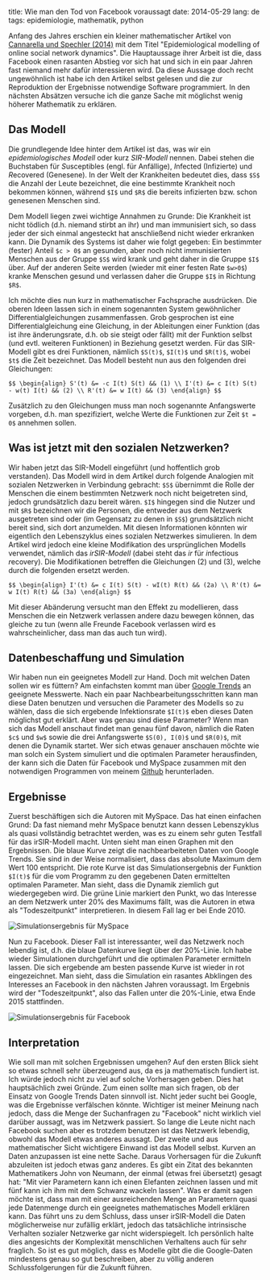 title: Wie man den Tod von Facebook voraussagt
date: 2014-05-29
lang: de
tags: epidemiologie, mathematik, python

Anfang des Jahres erschien ein kleiner mathematischer Artikel von [Cannarella und Spechler (2014)][CS14] mit dem Titel &quot;Epidemiological modelling of online social network dynamics&quot;. Die Hauptaussage ihrer Arbeit ist die, dass Facebook einen rasanten Abstieg vor sich hat und sich in ein paar Jahren fast niemand mehr dafür interessieren wird. Da diese Aussage doch recht ungewöhnlich ist habe ich den Artikel selbst gelesen und die zur Reproduktion der Ergebnisse notwendige Software programmiert. In den nächsten Absätzen versuche ich die ganze Sache mit möglichst wenig höherer Mathematik zu erklären.

## Das Modell

Die grundlegende Idee hinter dem Artikel ist das, was wir ein *epidemiologisches Modell* oder kurz *SIR-Modell* nennen. Dabei stehen die Buchstaben für *S*usceptibles (engl. für Anfällige), *I*nfected (Infizierte) und *R*ecovered (Genesene). In der Welt der Krankheiten bedeutet dies, dass `$S$` die Anzahl der Leute bezeichnet, die eine bestimmte Krankheit noch bekommen können, während `$I$` und `$R$` die bereits infizierten bzw. schon genesenen Menschen sind.

Dem Modell liegen zwei wichtige Annahmen zu Grunde: Die Krankheit ist nicht tödlich (d.h. niemand stirbt an ihr) und man immunisiert sich, so dass jeder der sich einmal angesteckt hat anschließend nicht wieder erkranken kann. Die Dynamik des Systems ist daher wie folgt gegeben: Ein bestimmter (fester) Anteil `$c > 0$` an gesunden, aber noch nicht immunisierten Menschen aus der Gruppe `$S$` wird krank und geht daher in die Gruppe `$I$` über. Auf der anderen Seite werden (wieder mit einer festen Rate `$w>0$`) kranke Menschen gesund und verlassen daher die Gruppe `$I$` in Richtung `$R$`.

Ich möchte dies nun kurz in mathematischer Fachsprache ausdrücken. Die oberen Ideen lassen sich in einem sogenannten System gewöhnlicher Differentialgleichungen zusammenfassen. Grob gesprochen ist eine Differentialgleichung eine Gleichung, in der Ableitungen einer Funktion (das ist ihre änderungsrate, d.h. ob sie steigt oder fällt) mit der Funktion selbst (und evtl. weiteren Funktionen) in Beziehung gesetzt werden. Für das SIR-Modell gibt es drei Funktionen, nämlich `$S(t)$`, `$I(t)$` und `$R(t)$`, wobei `$t$` die Zeit bezeichnet. Das Modell besteht nun aus den folgenden drei Gleichungen:

`$$
\begin{align}
	S'(t) &= -c I(t) S(t) && (1) \\
	I'(t) &= c I(t) S(t) - w(t) I(t) && (2) \\
	R'(t) &= w I(t) && (3)
\end{align}
$$`

Zusätzlich zu den Gleichungen muss man noch sogenannte Anfangswerte vorgeben, d.h. man spezifiziert, welche Werte die Funktionen zur Zeit `$t = 0$` annehmen sollen.

## Was ist jetzt mit den sozialen Netzwerken?

Wir haben jetzt das SIR-Modell eingeführt (und hoffentlich grob verstanden). Das Modell wird in dem Artikel durch folgende Analogien mit sozialen Netzwerken in Verbindung gebracht: `$S$` übernimmt die Rolle der Menschen die einem bestimmten Netzwerk noch nicht beigetreten sind, jedoch grundsätzlich dazu bereit wären. `$I$` hingegen sind die Nutzer und mit `$R$`  bezeichnen wir die Personen, die entweder aus dem Netzwerk ausgetreten sind oder (im Gegensatz zu denen in `$S$`) grundsätzlich nicht bereit sind, sich dort anzumelden. Mit diesen Informationen könnten wir eigentlich den Lebenszyklus eines sozialen Netzwerkes simulieren. In dem Artikel wird jedoch eine kleine Modifikation des ursprünglichen Modells verwendet, nämlich das *irSIR-Modell* (dabei steht das *ir* für *i*nfectious *r*ecovery). Die Modifikationen betreffen die Gleichungen (2) und (3), welche durch die folgenden ersetzt werden.

`$$
\begin{align}
	I'(t) &= c I(t) S(t) - wI(t) R(t) && (2a) \\
	R'(t) &= w I(t) R(t) && (3a)
\end{align}
$$`

Mit dieser Abänderung versucht man den Effekt zu modellieren, dass Menschen die ein Netzwerk verlassen andere dazu bewegen können, das gleiche zu tun (wenn alle Freunde Facebook verlassen wird es wahrscheinlicher, dass man das auch tun wird).

## Datenbeschaffung und Simulation

Wir haben nun ein geeignetes Modell zur Hand. Doch mit welchen Daten sollen wir es füttern? Am einfachsten kommt man über [Google Trends][googletrends] an geeignete Messwerte. Nach ein paar Nachbearbeitungsschritten kann man diese Daten benutzen und versuchen die Parameter des Modells so zu wählen, dass die sich ergebende Infektionsrate `$I(t)$` eben dieses Daten möglichst gut erklärt. Aber was genau sind diese Parameter? Wenn man sich das Modell anschaut findet man genau fünf davon, nämlich die Raten `$c$` und `$w$` sowie die drei Anfangswerte `$S(0), I(0)$` und `$R(0)$`, mit denen die Dynamik startet. Wer sich etwas genauer anschauen möchte wie man solch ein System simuliert und die optimalen Parameter herausfinden, der kann sich die Daten für Facebook und MySpace zusammen mit den notwendigen Programmen von meinem [Github][github-social] herunterladen.

## Ergebnisse

Zuerst beschäftigen sich die Autoren mit MySpace. Das hat einen einfachen Grund: Da fast niemand mehr MySpace benutzt kann dessen Lebenszyklus als quasi vollständig betrachtet werden, was es zu einem sehr guten Testfall für das irSIR-Modell macht. Unten sieht man einen Graphen mit den Ergebnissen. Die blaue Kurve zeigt die nachbearbeiteten Daten von Google Trends. Sie sind in der Weise normalisiert, dass das absolute Maximum dem Wert 100 entspricht. Die rote Kurve ist das Simulationsergebnis der Funktion `$I(t)$` für die vom Programm zu den gegebenen Daten ermittelten optimalen Parameter. Man sieht, dass die Dynamik ziemlich gut wiedergegeben wird. Die grüne Linie markiert den Punkt, wo das Interesse an dem Netzwerk unter 20% des Maximums fällt, was die Autoren in etwa als &quot;Todeszeitpunkt&quot; interpretieren. In diesem Fall lag er bei Ende 2010.

![Simulationsergebnis für MySpace][myspace]

Nun zu Facebook. Dieser Fall ist interessanter, weil das Netzwerk noch lebendig ist, d.h. die blaue Datenkurve liegt über der 20%-Linie. Ich habe wieder Simulationen durchgeführt und die optimalen Parameter ermitteln lassen. Die sich ergebende am besten passende Kurve ist wieder in rot eingezeichnet. Man sieht, dass die Simulation ein rasantes Abklingen des Interesses an Facebook in den nächsten Jahren voraussagt. Im Ergebnis wird der &quot;Todeszeitpunkt&quot;, also das Fallen unter die 20%-Linie, etwa Ende 2015 stattfinden.

![Simulationsergebnis für Facebook][facebook]

## Interpretation

Wie soll man mit solchen Ergebnissen umgehen? Auf den ersten Blick sieht so etwas schnell sehr überzeugend aus, da es ja mathematisch fundiert ist. Ich würde jedoch nicht zu viel auf solche Vorhersagen geben. Dies hat hauptsächlich zwei Gründe. Zum einen sollte man sich fragen, ob der Einsatz von Google Trends Daten sinnvoll ist. Nicht jeder sucht bei Google, was die Ergebnisse verfälschen könnte. Wichtiger ist meiner Meinung nach jedoch, dass die Menge der Suchanfragen zu &quot;Facebook&quot; nicht wirklich viel darüber aussagt, was im Netzwerk passiert. So lange die Leute nicht nach Facebook suchen aber es trotzdem benutzen ist das Netzwerk lebendig, obwohl das Modell etwas anderes aussagt. Der zweite und aus mathematischer Sicht wichtigere Einwand ist das Modell selbst. Kurven an Daten anzupassen ist eine nette Sache. Daraus Vorhersagen für die Zukunft abzuleiten ist jedoch etwas ganz anderes. Es gibt ein Zitat des bekannten Mathematikers John von Neumann, der einmal (etwas frei übersetzt) gesagt hat: &quot;Mit vier Parametern kann ich einen Elefanten zeichnen lassen und mit fünf kann ich ihm mit dem Schwanz wackeln lassen&quot;. Was er damit sagen möchte ist, dass man mit einer ausreichenden Menge an Parametern quasi jede Datenmenge durch ein geeignetes mathematisches Modell erklären kann. Das führt uns zu dem Schluss, dass unser irSIR-Modell die Daten möglicherweise nur zufällig erklärt, jedoch das tatsächliche intrinsische Verhalten sozialer Netzwerke gar nicht widerspiegelt. Ich persönlich halte dies angesichts der Komplexität menschlichen Verhaltens auch für sehr fraglich. So ist es gut möglich, dass es Modelle gibt die die Google-Daten mindestens genau so gut beschreiben, aber zu völlig anderen Schlussfolgerungen für die Zukunft führen.


[CS14]: http://arxiv.org/pdf/1401.4208v1.pdf
[facebook]: /files/images/facebook.svg
[github-social]: https://github.com/michaelschaefer/social-network-modelling
[googletrends]: http://trends.google.com/trends/
[myspace]: /files/images/myspace.svg
